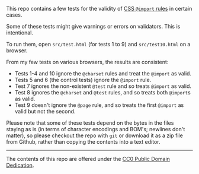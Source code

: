 This repo contains a few tests for the validity of [CSS `@import`
rules](https://www.w3.org/TR/css-cascade-4/#at-import) in certain cases.

Some of these tests might give warnings or errors on validators. This is
intentional.

To run them, open `src/test.html` (for tests 1 to 9) and
`src/test10.html` on a browser.

From my few tests on various browsers, the results are consistent:

- Tests 1-4 and 10 ignore the `@charset` rules and treat the `@import` as valid.
- Tests 5 and 6 (the control tests) ignore the `@import` rule.
- Test 7 ignores the non-existent `@test` rule and so treats `@import` as valid.
- Test 8 ignores the `@charset` and `@test` rules, and so treats both `@import`s
  as valid.
- Test 9 doesn't ignore the `@page` rule, and so treats the first `@import` as
  valid but not the second.

Please note that some of these tests depend on the bytes in the files staying as
is (in terms of character encodings and BOM's; newlines don't matter), so please
checkout the repo with `git` or download it as a zip file from Github, rather
than copying the contents into a text editor.

---

The contents of this repo are offered under the [CC0 Public Domain
Dedication](https://creativecommons.org/publicdomain/zero/1.0/).
